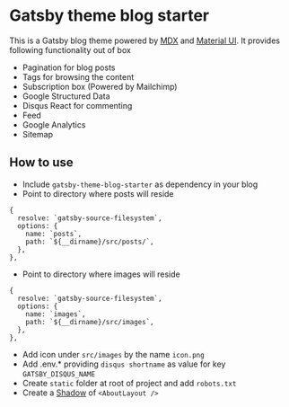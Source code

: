 # Gatsby theme blog starter

This is a Gatsby blog theme powered by [MDX](https://mdxjs.com/getting-started/gatsby) and [Material UI](https://material-ui.com/). It provides following functionality out of box
- Pagination for blog posts
- Tags for browsing the content
- Subscription box (Powered by Mailchimp)
- Google Structured Data
- Disqus React for commenting
- Feed
- Google Analytics 
- Sitemap


## How to use
- Include `gatsby-theme-blog-starter` as dependency in your blog
- Point to directory where posts will reside
```
{
  resolve: `gatsby-source-filesystem`,
  options: {
    name: `posts`,
    path: `${__dirname}/src/posts/`,
  },
},
```
- Point to directory where images will reside
```
{
  resolve: `gatsby-source-filesystem`,
  options: {
    name: `images`,
    path: `${__dirname}/src/images`,
  },
},
```
- Add icon under `src/images` by the name `icon.png`
- Add .env.* providing `disqus shortname` as value for key `GATSBY_DISQUS_NAME` 
- Create `static` folder at root of project and add `robots.txt`
- Create a [Shadow](https://www.gatsbyjs.org/blog/2019-07-03-announcing-stable-release-gatsby-themes/#a-brief-review-of-shadowing) of `<AboutLayout />`